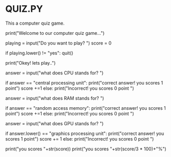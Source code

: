 # QUIZ.PY
 This a computer quiz game.

print("Welcome to our computer quiz game...")

playing = input("Do you want to play? ")
score = 0

if playing.lower() != "yes":
    quit()

print("Okey! lets play..")

answer = input("what does CPU stands for? ")

if answer == "central processing unit":
    print("correct answer!   you scores 1 point")
    score +=1
else:
    print("Incorrect! you scores 0 point ")


answer = input("what does RAM stands for? ")

if answer == "random access memory":
    print("correct answer!   you scores 1 point")
    score +=1
else:
    print("Incorrect! you scores 0 point ")

answer = input("what does GPU stands for? ")

if answer.lower() == "graphics processing unit":
    print("correct answer!   you scores 1 point")
    score += 1
else:
    print("Incorrect! you scores 0 point ")



print("you scores "+str(score))
print("you scores "+str(score/3 * 100)+"%")

